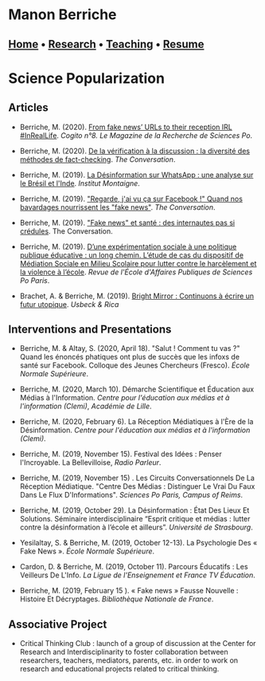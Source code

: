 
# Manon Berriche 

## [Home](https://manonberriche.github.io/) • [Research](Research/research.md) • [Teaching](teaching.md) • [Resume](https://drive.google.com/file/d/1I0KV-W6e-GILbYcOQhKHVhXaMMB64iSr/view?usp=sharing)

# Science Popularization

## Articles

* Berriche, M. (2020). [From fake news’ URLs to their reception IRL #InRealLife](https://www.sciencespo.fr/research/cogito/home/fake-news-from-urls-to-their-reception-inreallife/?lang=en). *Cogito n°8. Le Magazine de la Recherche de Sciences Po*.

* Berriche, M. (2020). [De la vérification à la discussion : la diversité des méthodes de fact-checking](https://theconversation.com/de-la-verification-a-la-discussion-les-nombreuses-methodes-de-fact-checking-129516). *The Conversation*.

* Berriche, M. (2019). [La Désinformation sur WhatsApp : une analyse sur le Brésil et l'Inde](https://www.institutmontaigne.org/blog/la-desinformation-sur-whatsapp-une-analyse-sur-le-bresil-et-linde). *Institut Montaigne*.

* Berriche, M. (2019). ["Regarde, j'ai vu ça sur Facebook !" Quand nos bavardages nourrissent les "fake news"](https://theconversation.com/regarde-jai-vu-ca-sur-facebook-quand-nos-bavardages-nourrissent-les-fake-news-123426). *The Conversation*.

* Berriche, M. (2019). ["Fake news" et santé : des internautes pas si crédules](https://theconversation.com/fake-news-et-sante-des-internautes-pas-si-credules-118786). The Conversation.

* Berriche, M. (2019). [D’une expérimentation sociale à une politique publique éducative : un long chemin. L’étude de cas du dispositif de Médiation Sociale en Milieu Scolaire pour lutter contre le harcèlement et la violence à l’école](https://www.revue-affairespubliques.org/single-post/2019/07/05/D%25E2%2580%2599une-exp%25C3%25A9rimentation-sociale-%25C3%25A0-une-politique-publique-%25C3%25A9ducative-un-long-chemin). *Revue de l'École d'Affaires Publiques de Sciences Po Paris*.

* Brachet, A. & Berriche, M. (2019). [Bright Mirror : Continuons à écrire un futur utopique](https://usbeketrica.com/article/bright-mirror-ecrire-futur-utopique). *Usbeck & Rica*

## Interventions and Presentations

* Berriche, M. & Altay, S. (2020, April 18). "Salut ! Comment tu vas ?" Quand les énoncés phatiques ont plus de succès que les infoxs de santé sur Facebook. Colloque des Jeunes Chercheurs (Fresco). *École Normale Supérieure*.

* Berriche, M. (2020, March 10). Démarche Scientifique et Éducation aux Médias à l'Information. *Centre pour l'éducation aux médias et à l'information (Clemi)*, *Académie de Lille*.

* Berriche, M. (2020, February 6). La Réception Médiatiques à l'Ère de la Désinformation. *Centre pour l'éducation aux médias et à l'information (Clemi)*.

* Berriche, M. (2019, November 15). Festival des Idées : Penser l'Incroyable. La Bellevilloise, *Radio Parleur*.

* Berriche, M. (2019, November 15) . Les Circuits Conversationnels De La Réception Médiatique. "Centre Des Médias : Distinguer Le Vrai Du Faux Dans Le Flux D'Informations". *Sciences Po Paris, Campus of Reims*.

* Berriche, M. (2019, October 29). La Désinformation : État Des Lieux Et Solutions. Séminaire interdisciplinaire “Esprit critique et médias : lutter contre la désinformation à l’école et ailleurs”. *Université de Strasbourg*.

* Yesilaltay, S. & Berriche, M. (2019, October 12-13). La Psychologie Des « Fake News ». *École Normale Supérieure*.

* Cardon, D. & Berriche, M. (2019, October 11). Parcours Éducatifs : Les Veilleurs De L'Info. *La Ligue de l'Enseignement et France TV Éducation*.

* Berriche, M. (2019, February 15 ). « Fake news » Fausse Nouvelle : Histoire Et Décryptages. *Bibliothèque Nationale de France*.

## Associative Project

* Critical Thinking Club : launch of a group of discussion at the Center for Research and Interdisciplinarity to foster collaboration between  researchers, teachers, mediators, parents, etc. in order to work on research and educational projects related to critical thinking.
